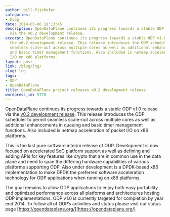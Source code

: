 ```yaml
---
author: bill.fischofer
categories:
- blog
date: 2014-05-06 19:13:45
description: OpenDataPlane continues its progress towards a stable ODP v1.0 release
  via the v0.2 development release.
excerpt: OpenDataPlane continues its progress towards a stable ODP v1.0 release via
  the v0.2 development release. This release introduces the ODP scheduler to permit
  seamless scale-out across multiple cores as well as additional enhancements in queuing
  and basic timer management functions. Also included is netmap acceleration of packet
  I/O on x86 platforms.
layout: post
link: /blog/lng/
slug: lng
tags:
- ODP
- OpenDataPlane
title: OpenDataPlane project releases v0.2 development release
wordpress_id: 5770
---
```


[OpenDataPlane](https://www.opendataplane.org/) continues its progress towards a stable ODP v1.0 release via the [v0.2 development release](https://opendataplane.org/). This release introduces the ODP scheduler to permit seamless scale-out across multiple cores as well as additional enhancements in queuing and basic timer management functions. Also included is netmap acceleration of packet I/O on x86 platforms.

This is the last pure software interim release of ODP. Development is now focused on accelerated SoC platform support as well as defining and adding APIs for key features like crypto that are in common use in the data plane and need to span the differing hardware capabilities of various platforms supporting ODP. Also under development is a DPDK-based x86 implementation to make DPDK the preferred software acceleration technology for ODP applications when running on x86 platforms.

The goal remains to allow ODP applications to enjoy both easy portability and optimized performance across all platforms and architectures hosting ODP implementations. ODP v1.0 is currently targeted for completion by year end 2014. To follow all of ODP’s activities and status please visit our status page [https://opendataplane.org/](https://opendataplane.org/)